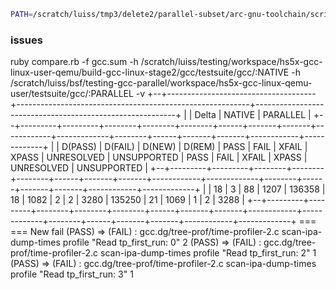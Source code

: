 ```bash
PATH=/scratch/luiss/tmp3/delete2/parallel-subset/arc-gnu-toolchain/scripts/wrapper/qemu:$PATH DEJAGNU=/scratch/luiss/tmp3/delete2/parallel-subset/arc-gnu-toolchain/dejagnu/site.exp QEMU_CPU=archs  make check -j32 RUNTESTFLAGS="--target_board=arc-sim --ignore 'plugin.exp gcov.exp'"
```

### issues

ruby compare.rb -f gcc.sum -h /scratch/luiss/testing/workspace/hs5x-gcc-linux-user-qemu/build-gcc-linux-stage2/gcc/testsuite/gcc/:NATIVE -h /scratch/luiss/bsf/testing-gcc-parallel/workspace/hs5x-gcc-linux-qemu-user/testsuite/gcc/:PARALLEL -v
+--+-------------------------------------+----------------------------------------------------------+----------------------------------------------------------+
|  |                Delta                |                          NATIVE                          |                         PARALLEL                         |
+--+---------+---------+--------+--------+--------+------+-------+-------+------------+-------------+--------+------+-------+-------+------------+-------------+
|  | D(PASS) | D(FAIL) | D(NEW) | D(REM) | PASS   | FAIL | XFAIL | XPASS | UNRESOLVED | UNSUPPORTED | PASS   | FAIL | XFAIL | XPASS | UNRESOLVED | UNSUPPORTED |
+--+---------+---------+--------+--------+--------+------+-------+-------+------------+-------------+--------+------+-------+-------+------------+-------------+
|  | 18      | 3       | 88     | 1207   | 136358 | 18   | 1082  | 2     | 2          | 3280        | 135250 | 21   | 1069  | 1     | 2          | 3288        |
+--+---------+---------+--------+--------+--------+------+-------+-------+------------+-------------+--------+------+-------+-------+------------+-------------+
===  ===
  New fail
    (PASS) => (FAIL) : gcc.dg/tree-prof/time-profiler-2.c scan-ipa-dump-times profile "Read tp_first_run: 0" 2
    (PASS) => (FAIL) : gcc.dg/tree-prof/time-profiler-2.c scan-ipa-dump-times profile "Read tp_first_run: 2" 1
    (PASS) => (FAIL) : gcc.dg/tree-prof/time-profiler-2.c scan-ipa-dump-times profile "Read tp_first_run: 3" 1
